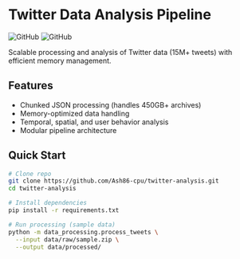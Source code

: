 # Twitter Data Analysis Pipeline

![GitHub](https://img.shields.io/badge/Python-3.9%2B-blue)
![GitHub](https://img.shields.io/badge/License-MIT-green)

Scalable processing and analysis of Twitter data (15M+ tweets) with efficient memory management.

## Features
- Chunked JSON processing (handles 450GB+ archives)
- Memory-optimized data handling
- Temporal, spatial, and user behavior analysis
- Modular pipeline architecture

## Quick Start
```bash
# Clone repo
git clone https://github.com/Ash86-cpu/twitter-analysis.git
cd twitter-analysis

# Install dependencies
pip install -r requirements.txt

# Run processing (sample data)
python -m data_processing.process_tweets \
  --input data/raw/sample.zip \
  --output data/processed/